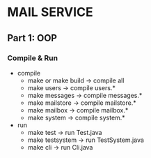# MAIL SERVICE

## Part 1: OOP

### Compile & Run

- compile
  - make  or make build -> compile all
  - make users -> compile users.*
  - make messages -> compile messages.*
  - make mailstore -> compile mailstore.*
  - make mailbox -> compile mailbox.*
  - make system -> compile system.*
- run
  - make test -> run Test.java
  - make testsystem -> run TestSystem.java
  - make cli -> run Cli.java

